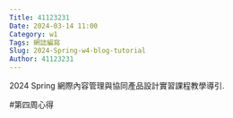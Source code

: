```yaml
---
Title: 41123231
Date: 2024-03-14 11:00
Category: w1
Tags: 網誌編寫
Slug: 2024-Spring-w4-blog-tutorial
Author: 41123231
---
```


2024 Spring 網際內容管理與協同產品設計實習課程教學導引.

<!-- PELICAN_END_SUMMARY -->

#第四周心得